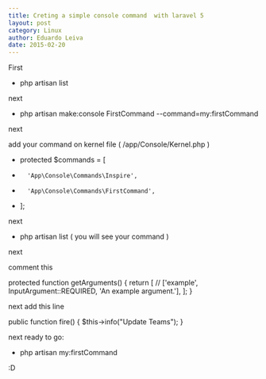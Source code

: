 ```yaml
---
title: Creting a simple console command  with laravel 5
layout: post
category: Linux
author: Eduardo Leiva
date: 2015-02-20
---
```

First

* php artisan list

next

* php artisan make:console FirstCommand --command=my:firstCommand

next

add your command on kernel file ( /app/Console/Kernel.php )


*	protected $commands = [
*		'App\Console\Commands\Inspire',
*		'App\Console\Commands\FirstCommand',
*	];

next

* php artisan list ( you will see your command )

next

comment this

  protected function getArguments()
	{
		return [
	//		['example', InputArgument::REQUIRED, 'An example argument.'],
		];
	}

next add this line

  public function fire()
	{
	    $this->info("Update Teams");
	}

next ready to go:

* php artisan my:firstCommand

:D
